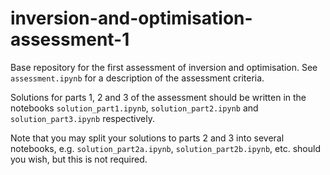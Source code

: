 # inversion-and-optimisation-assessment-1

Base repository for the first assessment of inversion and optimisation. See `assessment.ipynb` for a description of the assessment criteria.

Solutions for parts 1, 2 and 3 of the assessment should be written in the notebooks `solution_part1.ipynb`, `solution_part2.ipynb` and `solution_part3.ipynb` respectively.

Note that you may split your solutions to parts 2 and 3 into several notebooks, e.g. `solution_part2a.ipynb`, `solution_part2b.ipynb`, etc. should you wish, but this is not required.

